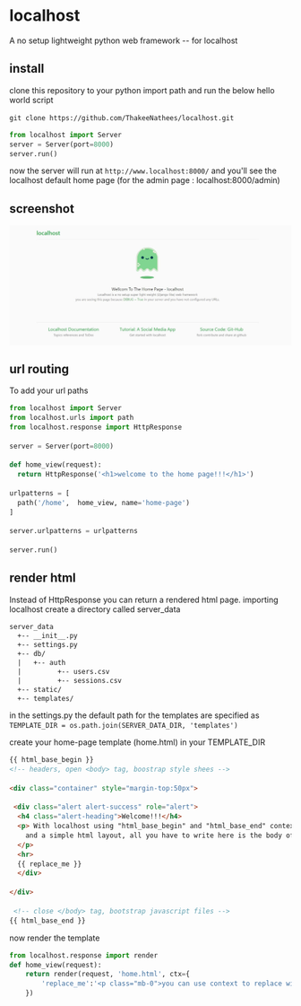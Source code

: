 # localhost
A no setup lightweight python web framework -- for localhost

## install
clone this repository to your python import path and run the below hello world script 

```git clone https://github.com/ThakeeNathees/localhost.git```
```python
from localhost import Server
server = Server(port=8000)
server.run()
```
now the server will run at `http://www.localhost:8000/` and you'll see the localhost default home page (for the admin page : localhost:8000/admin)

## screenshot
<p align="center">
<img src="screenshot.jpg" width="1000" align="middle">
</p>

## url routing
To add your url paths
```python
from localhost import Server
from localhost.urls import path 
from localhost.response import HttpResponse

server = Server(port=8000)

def home_view(request):
  return HttpResponse('<h1>welcome to the home page!!!</h1>')
  
urlpatterns = [
  path('/home',  home_view, name='home-page')
]

server.urlpatterns = urlpatterns

server.run()
```

## render html
Instead of HttpResponse you can return a rendered html page.
importing localhost create a directory called server_data
```
server_data
  +-- __init__.py
  +-- settings.py
  +-- db/
  |   +-- auth
  |         +-- users.csv
  |         +-- sessions.csv
  +-- static/
  +-- templates/
```

in the settings.py the default path for the templates are specified as  
```TEMPLATE_DIR = os.path.join(SERVER_DATA_DIR, 'templates')```

create your home-page template (home.html) in your TEMPLATE_DIR

```html
{{ html_base_begin }}
<!-- headers, open <body> tag, boostrap style shees --> 

<div class="container" style="margin-top:50px">

 <div class="alert alert-success" role="alert">
  <h4 class="alert-heading">Welcome!!!</h4>
  <p> With localhost using "html_base_begin" and "html_base_end" context you can use boostrap, 
    and a simple html layout, all you have to write here is the body of the page.
  </p>
  <hr>
  {{ replace_me }}
  </div>

</div>

 <!-- close </body> tag, bootstrap javascript files -->
{{ html_base_end }}
```
now render the template
```python
from localhost.response import render
def home_view(request):
    return render(request, 'home.html', ctx={
        'replace_me':'<p class="mb-0">you can use context to replace with html source code</p>'
    })
```


